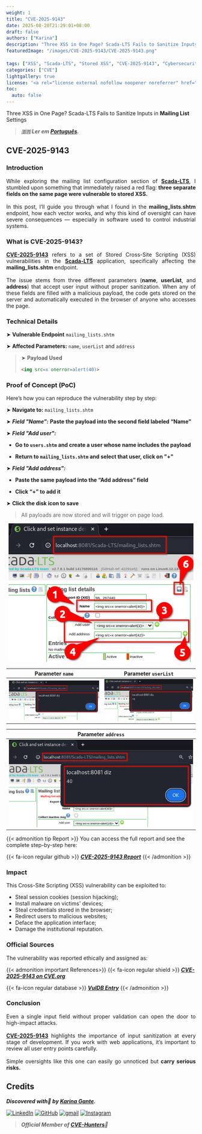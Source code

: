 ```yaml
---
weight: 1
title: "CVE-2025-9143"
date: 2025-08-20T21:29:01+08:00
draft: false
authors: ["Karina"]
description: "Three XSS in One Page? Scada-LTS Fails to Sanitize Inputs in Mailing List Settings"
featuredImage: "/images/CVE-2025-9143/CVE-2025-9143.png"

tags: ["XSS", "Scada-LTS", "Stored XSS", "CVE-2025-9143", "Cybersecurity"]
categories: ["CVE"]
lightgallery: true
license: '<a rel="license external nofollow noopener noreferrer" href="https://creativecommons.org/licenses/by-nc/4.0/" target="_blank">CC BY-NC 4.0</a>'
toc:
  auto: false
---
```


Three XSS in One Page? Scada-LTS Fails to Sanitize Inputs in **Mailing List** Settings

<!--more-->

> ***🇧🇷 Ler em [Português](http://karinagante.github.io/pt-br/cve-2025-9143).***

## CVE-2025-9143

### Introduction

<p align="justify">While exploring the mailing list configuration section of <b><a href="https://github.com/SCADA-LTS/Scada-LTS" target=_blank>Scada-LTS</a></b>, I stumbled upon something that immediately raised a red flag: <b>three separate fields on the same page were vulnerable to stored XSS.</b></br></br>In this post, I’ll guide you through what I found in the <b>mailing_lists.shtm</b> endpoint, how each vector works, and why this kind of oversight can have severe consequences — especially in software used to control industrial systems.</p>

### What is CVE-2025-9143?

<p align="justify"><b><a href="https://www.cve.org/CVERecord?id=CVE-2025-9143" target=_blank>CVE-2025-9143</a></b> refers to a set of Stored Cross-Site Scripting (XSS) vulnerabilities in the <b><a href="https://github.com/SCADA-LTS/Scada-LTS" target=_blank>Scada-LTS</a></b> application, specifically affecting the <b>mailing_lists.shtm</b> endpoint.</br></br>The issue stems from three different parameters (<b>name</b>, <b>userList</b>, and <b>address</b>) that accept user input without proper sanitization. When any of these fields are filled with a malicious payload, the code gets stored on the server and automatically executed in the browser of anyone who accesses the page.</p>

### Technical Details

➤ **Vulnerable Endpoint** `mailing_lists.shtm`

➤ **Affected Parameters:** `name`, `userList` and `address`

> ➤ **Payload Used** 
> ```html
><img src=x onerror=alert(40)>
>```

### Proof of Concept (PoC)

Here’s how you can reproduce the vulnerability step by step:

➤ **Navigate to:** `mailing_lists.shtm` 

➤ ***Field "Name":*** **Paste the payload into the second field labeled “Name”**

➤ ***Field "Add user":***

- **Go to `users.shtm` and create a user whose name includes the payload**

- **Return to `mailing_lists.shtm` and select that user, click on "+"**

➤ ***Field "Add address":***

- **Paste the same payload into the “Add address” field**

- **Click “+” to add it**

➤ **Click the disk icon to save**

> <p align="justify">All payloads are now stored and will trigger on page load.</p>

<p align="center">
<img src="/images/CVE-2025-9143/PoC1.png">
</p>

|   Parameter `name`         |    Parameter `userList`        |
|:------------:|:------------:|
| ![](/images/CVE-2025-9143/PoC2.png)    | ![](/images/CVE-2025-9143/PoC4.png)  | 

|    Parameter `address`        |
|:------------:|
| ![](/images/CVE-2025-9143/PoC4.png)  |

{{< admonition tip Report >}} 
You can access the full report and see the complete step-by-step here:

{{< fa-icon regular github >}} 
***[CVE-2025-9143 Report](https://github.com/KarinaGante/KG-Sec/blob/main/CVEs/Scada-LTS/CVE-2025-9143.md)***
{{< /admonition >}}

### Impact

This Cross-Site Scripting (XSS) vulnerability can be exploited to:

- Steal session cookies (session hijacking);
- Install malware on victims' devices;
- Steal credentials stored in the browser;
- Redirect users to malicious websites;
- Deface the application interface;
- Damage the institutional reputation.

### Official Sources

The vulnerability was reported ethically and assigned as:

{{< admonition important References>}} 
{{< fa-icon regular shield >}} 
***[CVE-2025-9143 on CVE.org](https://www.cve.org/CVERecord?id=CVE-2025-9143)***

{{< fa-icon regular database >}} 
***[VulDB Entry](https://vuldb.com/?id.320521)***
{{< /admonition >}}

### Conclusion

<p align="justify">Even a single input field without proper validation can open the door to high-impact attacks. </br></br><b><a href="https://www.cve.org/CVERecord?id=CVE-2025-9143" target=_blank>CVE-2025-9143</a></b> highlights the importance of input sanitization at every stage of development. If you work with web applications, it’s important to review all user entry points carefully. </br></br> Simple oversights like this one can easily go unnoticed but <b>carry serious risks.</b></p>

## Credits

***Discovered with💜 by [Karina Gante](https://karinagante.github.io/).***  

[![LinkedIn](https://skillicons.dev/icons?i=linkedin&theme=dark)](https://www.linkedin.com/in/karina-gante/)
[![GitHub](https://skillicons.dev/icons?i=github&theme=dark)](https://www.github.com/KarinaGante/)
[![gmail](https://skillicons.dev/icons?i=gmail&theme=dark)](mailto:karina.gante1@gmail.com)
[![Instagram](https://skillicons.dev/icons?i=instagram&theme=dark)](https://www.instagram.com/karinovisk02/)

> ***Official Member of [CVE-Hunters](https://www.cvehunters.com/)🏹***